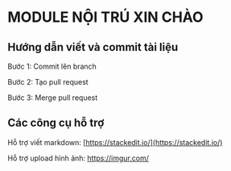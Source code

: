 # MODULE NỘI TRÚ XIN CHÀO
## Hướng dẫn viết và commit tài liệu
Bước 1: Commit lên branch

Bước 2: Tạo pull request

Bước 3: Merge pull request

## Các công cụ hỗ trợ
Hỗ trợ viết markdown: [https://stackedit.io/](https://stackedit.io/)

Hỗ trợ upload hình ảnh: https://imgur.com/
